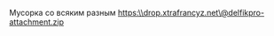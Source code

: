 Мусорка со всяким разным
[https:\\\\drop.xtrafrancyz.net\\@delfikpro-attachment.zip](https://https:\\drop.xtrafrancyz.net\@delfikpro-attachment.zip)
